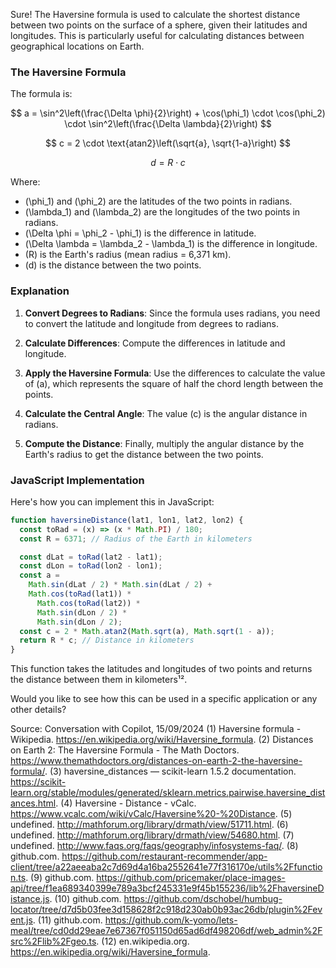Sure! The Haversine formula is used to calculate the shortest distance between two points on the surface of a sphere, given their latitudes and longitudes. This is particularly useful for calculating distances between geographical locations on Earth.

### The Haversine Formula

The formula is:

$$
a = \sin^2\left(\frac{\Delta \phi}{2}\right) + \cos(\phi_1) \cdot \cos(\phi_2) \cdot \sin^2\left(\frac{\Delta \lambda}{2}\right)
$$

$$
c = 2 \cdot \text{atan2}\left(\sqrt{a}, \sqrt{1-a}\right)
$$

$$
d = R \cdot c
$$

Where:

- \(\phi_1\) and \(\phi_2\) are the latitudes of the two points in radians.
- \(\lambda_1\) and \(\lambda_2\) are the longitudes of the two points in radians.
- \(\Delta \phi = \phi_2 - \phi_1\) is the difference in latitude.
- \(\Delta \lambda = \lambda_2 - \lambda_1\) is the difference in longitude.
- \(R\) is the Earth's radius (mean radius = 6,371 km).
- \(d\) is the distance between the two points.

### Explanation

1. **Convert Degrees to Radians**: Since the formula uses radians, you need to convert the latitude and longitude from degrees to radians.

2. **Calculate Differences**: Compute the differences in latitude and longitude.

3. **Apply the Haversine Formula**: Use the differences to calculate the value of \(a\), which represents the square of half the chord length between the points.

4. **Calculate the Central Angle**: The value \(c\) is the angular distance in radians.

5. **Compute the Distance**: Finally, multiply the angular distance by the Earth's radius to get the distance between the two points.

### JavaScript Implementation

Here's how you can implement this in JavaScript:

```javascript
function haversineDistance(lat1, lon1, lat2, lon2) {
  const toRad = (x) => (x * Math.PI) / 180;
  const R = 6371; // Radius of the Earth in kilometers

  const dLat = toRad(lat2 - lat1);
  const dLon = toRad(lon2 - lon1);
  const a =
    Math.sin(dLat / 2) * Math.sin(dLat / 2) +
    Math.cos(toRad(lat1)) *
      Math.cos(toRad(lat2)) *
      Math.sin(dLon / 2) *
      Math.sin(dLon / 2);
  const c = 2 * Math.atan2(Math.sqrt(a), Math.sqrt(1 - a));
  return R * c; // Distance in kilometers
}
```

This function takes the latitudes and longitudes of two points and returns the distance between them in kilometers¹².

Would you like to see how this can be used in a specific application or any other details?

Source: Conversation with Copilot, 15/09/2024
(1) Haversine formula - Wikipedia. https://en.wikipedia.org/wiki/Haversine_formula.
(2) Distances on Earth 2: The Haversine Formula - The Math Doctors. https://www.themathdoctors.org/distances-on-earth-2-the-haversine-formula/.
(3) haversine_distances — scikit-learn 1.5.2 documentation. https://scikit-learn.org/stable/modules/generated/sklearn.metrics.pairwise.haversine_distances.html.
(4) Haversine - Distance - vCalc. https://www.vcalc.com/wiki/vCalc/Haversine%20-%20Distance.
(5) undefined. http://mathforum.org/library/drmath/view/51711.html.
(6) undefined. http://mathforum.org/library/drmath/view/54680.html.
(7) undefined. http://www.faqs.org/faqs/geography/infosystems-faq/.
(8) github.com. https://github.com/restaurant-recommender/app-client/tree/a22aeeaba2c7d69d4a16ba2552641e77f316170e/utils%2Ffunction.ts.
(9) github.com. https://github.com/pricemaker/place-images-api/tree/f1ea689340399e789a3bcf245331e9f45b155236/lib%2FhaversineDistance.js.
(10) github.com. https://github.com/dschobel/humbug-locator/tree/d7d5b03fee3d158628f2c918d230ab0b93ac26db/plugin%2Fevent.js.
(11) github.com. https://github.com/k-yomo/lets-meal/tree/cd0dd29eae7e67367f051150d65ad6df498206df/web_admin%2Fsrc%2Flib%2Fgeo.ts.
(12) en.wikipedia.org. https://en.wikipedia.org/wiki/Haversine_formula.
